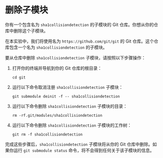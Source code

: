 # 删除子模块

你有一个包含名为 `sha1collisiondetection` 的子模块的 Git 仓库。你想从你的仓库中删除这个子模块。

在本实验中，我们将使用名为 `https://github.com/git/git` 的 Git 仓库。这个仓库包含一个名为 `sha1collisiondetection` 的子模块。

要从仓库中删除 `sha1collisiondetection` 子模块，请按照以下步骤操作：

1. 打开你的终端并导航到你的 Git 仓库的根目录：
   ```
   cd git
   ```
2. 运行以下命令取消注册 `sha1collisiondetection` 子模块：
   ```
   git submodule deinit -f -- sha1collisiondetection
   ```
3. 运行以下命令删除 `sha1collisiondetection` 子模块的目录：
   ```
   rm -rf.git/modules/sha1collisiondetection
   ```
4. 运行以下命令删除 `sha1collisiondetection` 子模块的工作树：
   ```
   git rm -f sha1collisiondetection
   ```

完成这些步骤后，`sha1collisiondetection` 子模块将从你的 Git 仓库中删除。如果你运行 `git submodule status` 命令，将不会得到任何关于该子模块的信息。
